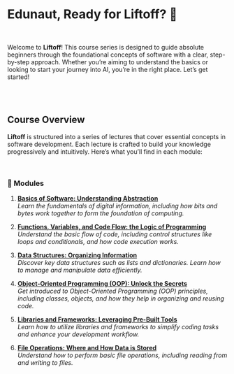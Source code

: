 # Edunaut, Ready for Liftoff? 🚀

<br>

Welcome to **Liftoff**! This course series is designed to guide absolute beginners through the foundational concepts of software with a clear, step-by-step approach. Whether you’re aiming to understand the basics or looking to start your journey into AI, you’re in the right place. Let’s get started!

<br>
<br>

## Course Overview

**Liftoff** is structured into a series of lectures that cover essential concepts in software development. Each lecture is crafted to build your knowledge progressively and intuitively. Here’s what you’ll find in each module:

<br>

### 🚀 Modules

1. **[Basics of Software: Understanding Abstraction](1_bits.md)**  
   *Learn the fundamentals of digital information, including how bits and bytes work together to form the foundation of computing.*

2. **[Functions, Variables, and Code Flow:  the Logic of Programming](2_code_flow.md)**  
   *Understand the basic flow of code, including control structures like loops and conditionals, and how code execution works.*

3. **[Data Structures: Organizing Information](3_data_structures.md)**  
   *Discover key data structures such as lists and dictionaries. Learn how to manage and manipulate data efficiently.*

4. **[Object-Oriented Programming (OOP): Unlock the Secrets](4_object_oriented_programming.md)**  
   *Get introduced to Object-Oriented Programming (OOP) principles, including classes, objects, and how they help in organizing and reusing code.*

5. **[Libraries and Frameworks: Leveraging Pre-Built Tools](5_libraries.md)**  
   *Learn how to utilize libraries and frameworks to simplify coding tasks and enhance your development workflow.*

6. **[File Operations: Where and How Data is Stored](6_file_operations.md)**  
   *Understand how to perform basic file operations, including reading from and writing to files.*
